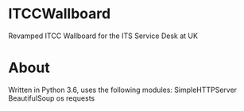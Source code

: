 # ITCCWallboard
Revamped ITCC Wallboard for the ITS Service Desk at UK

# About
Written in Python 3.6, uses the following modules:
SimpleHTTPServer
BeautifulSoup
os
requests

